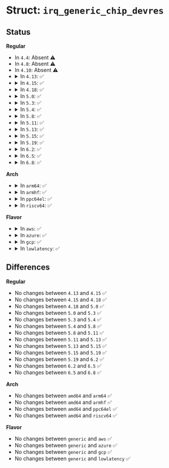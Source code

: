 # Struct: <code>irq_generic_chip_devres</code>

## Status
<b>Regular</b>
<ul>
<li>
In <code>4.4</code>: Absent ⚠️
</li>
<li>
In <code>4.8</code>: Absent ⚠️
</li>
<li>
In <code>4.10</code>: Absent ⚠️
</li>
<li>
<details>
<summary>In <code>4.13</code>: ✅</summary>

```c
struct irq_generic_chip_devres {
    struct irq_chip_generic *gc;
    u32 msk;
    unsigned int clr;
    unsigned int set;
};
```
</details>
</li>
<li>
<details>
<summary>In <code>4.15</code>: ✅</summary>

```c
struct irq_generic_chip_devres {
    struct irq_chip_generic *gc;
    u32 msk;
    unsigned int clr;
    unsigned int set;
};
```
</details>
</li>
<li>
<details>
<summary>In <code>4.18</code>: ✅</summary>

```c
struct irq_generic_chip_devres {
    struct irq_chip_generic *gc;
    u32 msk;
    unsigned int clr;
    unsigned int set;
};
```
</details>
</li>
<li>
<details>
<summary>In <code>5.0</code>: ✅</summary>

```c
struct irq_generic_chip_devres {
    struct irq_chip_generic *gc;
    u32 msk;
    unsigned int clr;
    unsigned int set;
};
```
</details>
</li>
<li>
<details>
<summary>In <code>5.3</code>: ✅</summary>

```c
struct irq_generic_chip_devres {
    struct irq_chip_generic *gc;
    u32 msk;
    unsigned int clr;
    unsigned int set;
};
```
</details>
</li>
<li>
<details>
<summary>In <code>5.4</code>: ✅</summary>

```c
struct irq_generic_chip_devres {
    struct irq_chip_generic *gc;
    u32 msk;
    unsigned int clr;
    unsigned int set;
};
```
</details>
</li>
<li>
<details>
<summary>In <code>5.8</code>: ✅</summary>

```c
struct irq_generic_chip_devres {
    struct irq_chip_generic *gc;
    u32 msk;
    unsigned int clr;
    unsigned int set;
};
```
</details>
</li>
<li>
<details>
<summary>In <code>5.11</code>: ✅</summary>

```c
struct irq_generic_chip_devres {
    struct irq_chip_generic *gc;
    u32 msk;
    unsigned int clr;
    unsigned int set;
};
```
</details>
</li>
<li>
<details>
<summary>In <code>5.13</code>: ✅</summary>

```c
struct irq_generic_chip_devres {
    struct irq_chip_generic *gc;
    u32 msk;
    unsigned int clr;
    unsigned int set;
};
```
</details>
</li>
<li>
<details>
<summary>In <code>5.15</code>: ✅</summary>

```c
struct irq_generic_chip_devres {
    struct irq_chip_generic *gc;
    u32 msk;
    unsigned int clr;
    unsigned int set;
};
```
</details>
</li>
<li>
<details>
<summary>In <code>5.19</code>: ✅</summary>

```c
struct irq_generic_chip_devres {
    struct irq_chip_generic *gc;
    u32 msk;
    unsigned int clr;
    unsigned int set;
};
```
</details>
</li>
<li>
<details>
<summary>In <code>6.2</code>: ✅</summary>

```c
struct irq_generic_chip_devres {
    struct irq_chip_generic *gc;
    u32 msk;
    unsigned int clr;
    unsigned int set;
};
```
</details>
</li>
<li>
<details>
<summary>In <code>6.5</code>: ✅</summary>

```c
struct irq_generic_chip_devres {
    struct irq_chip_generic *gc;
    u32 msk;
    unsigned int clr;
    unsigned int set;
};
```
</details>
</li>
<li>
<details>
<summary>In <code>6.8</code>: ✅</summary>

```c
struct irq_generic_chip_devres {
    struct irq_chip_generic *gc;
    u32 msk;
    unsigned int clr;
    unsigned int set;
};
```
</details>
</li>
</ul>
<b>Arch</b>
<ul>
<li>
<details>
<summary>In <code>arm64</code>: ✅</summary>

```c
struct irq_generic_chip_devres {
    struct irq_chip_generic *gc;
    u32 msk;
    unsigned int clr;
    unsigned int set;
};
```
</details>
</li>
<li>
<details>
<summary>In <code>armhf</code>: ✅</summary>

```c
struct irq_generic_chip_devres {
    struct irq_chip_generic *gc;
    u32 msk;
    unsigned int clr;
    unsigned int set;
};
```
</details>
</li>
<li>
<details>
<summary>In <code>ppc64el</code>: ✅</summary>

```c
struct irq_generic_chip_devres {
    struct irq_chip_generic *gc;
    u32 msk;
    unsigned int clr;
    unsigned int set;
};
```
</details>
</li>
<li>
<details>
<summary>In <code>riscv64</code>: ✅</summary>

```c
struct irq_generic_chip_devres {
    struct irq_chip_generic *gc;
    u32 msk;
    unsigned int clr;
    unsigned int set;
};
```
</details>
</li>
</ul>
<b>Flavor</b>
<ul>
<li>
<details>
<summary>In <code>aws</code>: ✅</summary>

```c
struct irq_generic_chip_devres {
    struct irq_chip_generic *gc;
    u32 msk;
    unsigned int clr;
    unsigned int set;
};
```
</details>
</li>
<li>
<details>
<summary>In <code>azure</code>: ✅</summary>

```c
struct irq_generic_chip_devres {
    struct irq_chip_generic *gc;
    u32 msk;
    unsigned int clr;
    unsigned int set;
};
```
</details>
</li>
<li>
<details>
<summary>In <code>gcp</code>: ✅</summary>

```c
struct irq_generic_chip_devres {
    struct irq_chip_generic *gc;
    u32 msk;
    unsigned int clr;
    unsigned int set;
};
```
</details>
</li>
<li>
<details>
<summary>In <code>lowlatency</code>: ✅</summary>

```c
struct irq_generic_chip_devres {
    struct irq_chip_generic *gc;
    u32 msk;
    unsigned int clr;
    unsigned int set;
};
```
</details>
</li>
</ul>

## Differences
<b>Regular</b>
<ul>
<li>
No changes between <code>4.13</code> and <code>4.15</code> ✅
</li>
<li>
No changes between <code>4.15</code> and <code>4.18</code> ✅
</li>
<li>
No changes between <code>4.18</code> and <code>5.0</code> ✅
</li>
<li>
No changes between <code>5.0</code> and <code>5.3</code> ✅
</li>
<li>
No changes between <code>5.3</code> and <code>5.4</code> ✅
</li>
<li>
No changes between <code>5.4</code> and <code>5.8</code> ✅
</li>
<li>
No changes between <code>5.8</code> and <code>5.11</code> ✅
</li>
<li>
No changes between <code>5.11</code> and <code>5.13</code> ✅
</li>
<li>
No changes between <code>5.13</code> and <code>5.15</code> ✅
</li>
<li>
No changes between <code>5.15</code> and <code>5.19</code> ✅
</li>
<li>
No changes between <code>5.19</code> and <code>6.2</code> ✅
</li>
<li>
No changes between <code>6.2</code> and <code>6.5</code> ✅
</li>
<li>
No changes between <code>6.5</code> and <code>6.8</code> ✅
</li>
</ul>
<b>Arch</b>
<ul>
<li>
No changes between <code>amd64</code> and <code>arm64</code> ✅
</li>
<li>
No changes between <code>amd64</code> and <code>armhf</code> ✅
</li>
<li>
No changes between <code>amd64</code> and <code>ppc64el</code> ✅
</li>
<li>
No changes between <code>amd64</code> and <code>riscv64</code> ✅
</li>
</ul>
<b>Flavor</b>
<ul>
<li>
No changes between <code>generic</code> and <code>aws</code> ✅
</li>
<li>
No changes between <code>generic</code> and <code>azure</code> ✅
</li>
<li>
No changes between <code>generic</code> and <code>gcp</code> ✅
</li>
<li>
No changes between <code>generic</code> and <code>lowlatency</code> ✅
</li>
</ul>
